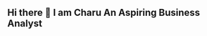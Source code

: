 ## Hi there 👋 I am Charu An Aspiring Business Analyst

<!--
**Charu-Gupta-2708/Charu-Gupta-2708** is a ✨ _special_ ✨ repository because its `README.md` (this file) appears on your GitHub profile.

Here are some ideas to get you started:

- 🔭 I’m currently working as a store manager  ...
- 🌱 I’m currently learning Business Intelligence Analytics program from Triple Ten 
- 👯 I’m looking to collaborate on with business intelligence analytics projects.
- 🤔 I’m looking for help with the job search

- 📫 How to reach me: ...Feel free to contact me via email or linkedin 
- 😄 Pronouns: ...
- ⚡ Fun fact: ...I love cooking 
-->


